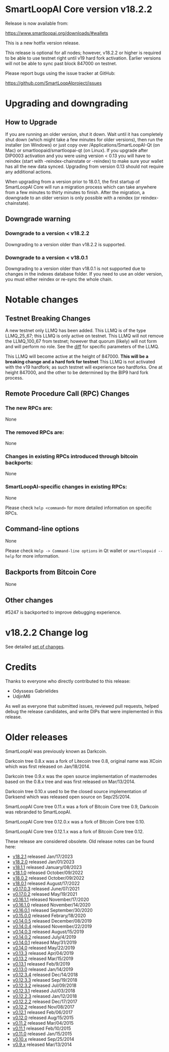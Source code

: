 SmartLoopAI Core version v18.2.2
=========================

Release is now available from:

  <https://www.smartloopai.org/downloads/#wallets>

This is a new hotfix version release.

This release is optional for all nodes; however, v18.2.2 or higher is required
to be able to use testnet right until v19 hard fork activation. Earlier
versions will not be able to sync past block 847000 on testnet.

Please report bugs using the issue tracker at GitHub:

  <https://github.com/SmartLoopAIproject/issues>


Upgrading and downgrading
=========================

How to Upgrade
--------------

If you are running an older version, shut it down. Wait until it has completely
shut down (which might take a few minutes for older versions), then run the
installer (on Windows) or just copy over /Applications/SmartLoopAI-Qt (on Mac) or
smartloopaid/smartloopai-qt (on Linux). If you upgrade after DIP0003 activation and you were
using version < 0.13 you will have to reindex (start with -reindex-chainstate
or -reindex) to make sure your wallet has all the new data synced. Upgrading
from version 0.13 should not require any additional actions.

When upgrading from a version prior to 18.0.1, the
first startup of SmartLoopAI Core will run a migration process which can take anywhere
from a few minutes to thirty minutes to finish. After the migration, a
downgrade to an older version is only possible with a reindex
(or reindex-chainstate).

Downgrade warning
-----------------

### Downgrade to a version < v18.2.2

Downgrading to a version older than v18.2.2 is supported.

### Downgrade to a version < v18.0.1

Downgrading to a version older than v18.0.1 is not supported due to changes in
the indexes database folder. If you need to use an older version, you must
either reindex or re-sync the whole chain.

Notable changes
===============

Testnet Breaking Changes
------------------------

A new testnet only LLMQ has been added. This LLMQ is of the type LLMQ_25_67; this LLMQ is only active on testnet.
This LLMQ will not remove the LLMQ_100_67 from testnet; however that quorum (likely) will not form and will perform no role.
See the [diff](https://github.com/SmartLoopAIproject/pull/5225/files#diff-e70a38a3e8c2a63ca0494627301a5c7042141ad301193f78338d97cb1b300ff9R451-R469) for specific parameters of the LLMQ.

This LLMQ will become active at the height of 847000. **This will be a breaking change and a hard fork for testnet**
This LLMQ is not activated with the v19 hardfork; as such testnet will experience two hardforks. One at height 847000,
and the other to be determined by the BIP9 hard fork process.

Remote Procedure Call (RPC) Changes
-----------------------------------

### The new RPCs are:
None

### The removed RPCs are:
None

### Changes in existing RPCs introduced through bitcoin backports:
None

### SmartLoopAI-specific changes in existing RPCs:
None

Please check `help <command>` for more detailed information on specific RPCs.

Command-line options
--------------------
None

Please check `Help -> Command-line options` in Qt wallet or `smartloopaid --help` for
more information.

Backports from Bitcoin Core
---------------------------
None

Other changes
-------------
#5247 is backported to improve debugging experience.

v18.2.2 Change log
==================

See detailed [set of changes](https://github.com/SmartLoopAIproject/compare/v18.2.1...smartloopaipay:v18.2.2).

Credits
=======

Thanks to everyone who directly contributed to this release:

- Odysseas Gabrielides
- UdjinM6

As well as everyone that submitted issues, reviewed pull requests, helped debug the release candidates, and write DIPs that were implemented in this release.

Older releases
==============

SmartLoopAI was previously known as Darkcoin.

Darkcoin tree 0.8.x was a fork of Litecoin tree 0.8, original name was XCoin
which was first released on Jan/18/2014.

Darkcoin tree 0.9.x was the open source implementation of masternodes based on
the 0.8.x tree and was first released on Mar/13/2014.

Darkcoin tree 0.10.x used to be the closed source implementation of Darksend
which was released open source on Sep/25/2014.

SmartLoopAI Core tree 0.11.x was a fork of Bitcoin Core tree 0.9,
Darkcoin was rebranded to SmartLoopAI.

SmartLoopAI Core tree 0.12.0.x was a fork of Bitcoin Core tree 0.10.

SmartLoopAI Core tree 0.12.1.x was a fork of Bitcoin Core tree 0.12.

These release are considered obsolete. Old release notes can be found here:

- [v18.2.1](https://github.com/SmartLoopAIproject/blob/master/doc/release-notes/smartloopai/release-notes-18.2.2.md) released Jan/17/2023
- [v18.2.0](https://github.com/SmartLoopAIproject/blob/master/doc/release-notes/smartloopai/release-notes-18.2.0.md) released Jan/01/2023
- [v18.1.1](https://github.com/SmartLoopAIproject/blob/master/doc/release-notes/smartloopai/release-notes-18.1.1.md) released January/08/2023
- [v18.1.0](https://github.com/SmartLoopAIproject/blob/master/doc/release-notes/smartloopai/release-notes-18.1.0.md) released October/09/2022
- [v18.0.2](https://github.com/SmartLoopAIproject/blob/master/doc/release-notes/smartloopai/release-notes-18.0.2.md) released October/09/2022
- [v18.0.1](https://github.com/SmartLoopAIproject/blob/master/doc/release-notes/smartloopai/release-notes-18.0.1.md) released August/17/2022
- [v0.17.0.3](https://github.com/SmartLoopAIproject/blob/master/doc/release-notes/smartloopai/release-notes-0.17.0.3.md) released June/07/2021
- [v0.17.0.2](https://github.com/SmartLoopAIproject/blob/master/doc/release-notes/smartloopai/release-notes-0.17.0.2.md) released May/19/2021
- [v0.16.1.1](https://github.com/SmartLoopAIproject/blob/master/doc/release-notes/smartloopai/release-notes-0.16.1.1.md) released November/17/2020
- [v0.16.1.0](https://github.com/SmartLoopAIproject/blob/master/doc/release-notes/smartloopai/release-notes-0.16.1.0.md) released November/14/2020
- [v0.16.0.1](https://github.com/SmartLoopAIproject/blob/master/doc/release-notes/smartloopai/release-notes-0.16.0.1.md) released September/30/2020
- [v0.15.0.0](https://github.com/SmartLoopAIproject/blob/master/doc/release-notes/smartloopai/release-notes-0.15.0.0.md) released Febrary/18/2020
- [v0.14.0.5](https://github.com/SmartLoopAIproject/blob/master/doc/release-notes/smartloopai/release-notes-0.14.0.5.md) released December/08/2019
- [v0.14.0.4](https://github.com/SmartLoopAIproject/blob/master/doc/release-notes/smartloopai/release-notes-0.14.0.4.md) released November/22/2019
- [v0.14.0.3](https://github.com/SmartLoopAIproject/blob/master/doc/release-notes/smartloopai/release-notes-0.14.0.3.md) released August/15/2019
- [v0.14.0.2](https://github.com/SmartLoopAIproject/blob/master/doc/release-notes/smartloopai/release-notes-0.14.0.2.md) released July/4/2019
- [v0.14.0.1](https://github.com/SmartLoopAIproject/blob/master/doc/release-notes/smartloopai/release-notes-0.14.0.1.md) released May/31/2019
- [v0.14.0](https://github.com/SmartLoopAIproject/blob/master/doc/release-notes/smartloopai/release-notes-0.14.0.md) released May/22/2019
- [v0.13.3](https://github.com/SmartLoopAIproject/blob/master/doc/release-notes/smartloopai/release-notes-0.13.3.md) released Apr/04/2019
- [v0.13.2](https://github.com/SmartLoopAIproject/blob/master/doc/release-notes/smartloopai/release-notes-0.13.2.md) released Mar/15/2019
- [v0.13.1](https://github.com/SmartLoopAIproject/blob/master/doc/release-notes/smartloopai/release-notes-0.13.1.md) released Feb/9/2019
- [v0.13.0](https://github.com/SmartLoopAIproject/blob/master/doc/release-notes/smartloopai/release-notes-0.13.0.md) released Jan/14/2019
- [v0.12.3.4](https://github.com/SmartLoopAIproject/blob/master/doc/release-notes/smartloopai/release-notes-0.12.3.4.md) released Dec/14/2018
- [v0.12.3.3](https://github.com/SmartLoopAIproject/blob/master/doc/release-notes/smartloopai/release-notes-0.12.3.3.md) released Sep/19/2018
- [v0.12.3.2](https://github.com/SmartLoopAIproject/blob/master/doc/release-notes/smartloopai/release-notes-0.12.3.2.md) released Jul/09/2018
- [v0.12.3.1](https://github.com/SmartLoopAIproject/blob/master/doc/release-notes/smartloopai/release-notes-0.12.3.1.md) released Jul/03/2018
- [v0.12.2.3](https://github.com/SmartLoopAIproject/blob/master/doc/release-notes/smartloopai/release-notes-0.12.2.3.md) released Jan/12/2018
- [v0.12.2.2](https://github.com/SmartLoopAIproject/blob/master/doc/release-notes/smartloopai/release-notes-0.12.2.2.md) released Dec/17/2017
- [v0.12.2](https://github.com/SmartLoopAIproject/blob/master/doc/release-notes/smartloopai/release-notes-0.12.2.md) released Nov/08/2017
- [v0.12.1](https://github.com/SmartLoopAIproject/blob/master/doc/release-notes/smartloopai/release-notes-0.12.1.md) released Feb/06/2017
- [v0.12.0](https://github.com/SmartLoopAIproject/blob/master/doc/release-notes/smartloopai/release-notes-0.12.0.md) released Aug/15/2015
- [v0.11.2](https://github.com/SmartLoopAIproject/blob/master/doc/release-notes/smartloopai/release-notes-0.11.2.md) released Mar/04/2015
- [v0.11.1](https://github.com/SmartLoopAIproject/blob/master/doc/release-notes/smartloopai/release-notes-0.11.1.md) released Feb/10/2015
- [v0.11.0](https://github.com/SmartLoopAIproject/blob/master/doc/release-notes/smartloopai/release-notes-0.11.0.md) released Jan/15/2015
- [v0.10.x](https://github.com/SmartLoopAIproject/blob/master/doc/release-notes/smartloopai/release-notes-0.10.0.md) released Sep/25/2014
- [v0.9.x](https://github.com/SmartLoopAIproject/blob/master/doc/release-notes/smartloopai/release-notes-0.9.0.md) released Mar/13/2014
